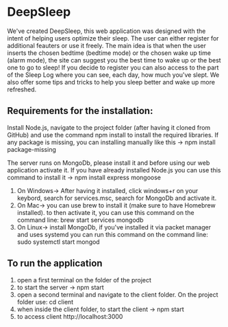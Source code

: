 # DeepSleep
We've created DeepSleep, this web application was designed with the intent of helping users optimize their sleep. The user can either register for additional feauters or use it freely. The main idea is that when the user inserts the chosen bedtime (bedtime mode) or the chosen wake up time (alarm mode), the site can suggest you the best time to wake up or the best one to go to sleep! If you decide to register you can also access to the part of the Sleep Log where you can see, each day, how much you've slept. We also offer some tips and tricks to help you sleep better and wake up more refreshed.


## Requirements for the installation:
Install Node.js, navigate to the project folder (after having it cloned from GitHub) and use the command npm install to install the required libraries. If any package is missing, you can installing manually like this -> npm install package-missing

The server runs on MongoDb, please install it and before using our web application activate it.
If you have already installed Node.js you can use this command to install it -> npm install express mongoose

1. On Windows-> After having it installed, click windows+r on your keybord, search for services.msc, search for MongoDb and activate it.
2. On Mac-> you can use brew to install it (make sure to have Homebrew installed). to then activate it, you can use this command on the command line: brew start services mongodb
3. On Linux-> install MongoDb, if you've installed it via packet manager and uses systemd you can run this command on the command line: sudo systemctl start mongod


## To run the application
1. open a first terminal on the folder of the project
2. to start the server -> npm start
3. open a second terminal and navigate to the client folder. On the project folder use: cd client
4. when inside the client folder, to start the client -> npm start
5. to access client http://localhost:3000   
